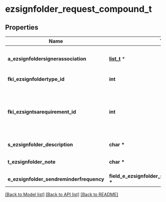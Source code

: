 # ezsignfolder_request_compound_t

## Properties
Name | Type | Description | Notes
------------ | ------------- | ------------- | -------------
**a_ezsignfoldersignerassociation** | [**list_t**](ezsignfoldersignerassociation_request.md) \* | An array of signers that will be invited to sign the Ezsigndocuments | 
**fki_ezsignfoldertype_id** | **int** | The unique ID of the Ezsignfoldertype. | 
**fki_ezsigntsarequirement_id** | **int** | The unique ID of the Ezsigntsarequirement.  Determine if a Time Stamping Authority should add a timestamp on each of the signature. Valid values:  |Value|Description| |-|-| |1|No. TSA Timestamping will requested. This will make all signatures a lot faster since no round-trip to the TSA server will be required. Timestamping will be made using eZsign server&#39;s time.| |2|Best effort. Timestamping from a Time Stamping Authority will be requested but is not mandatory. In the very improbable case it cannot be completed, the timestamping will be made using eZsign server&#39;s time. **Additional fee applies**| |3|Mandatory. Timestamping from a Time Stamping Authority will be requested and is mandatory. In the very improbable case it cannot be completed, the signature will fail and the user will be asked to retry. **Additional fee applies**| | 
**s_ezsignfolder_description** | **char \*** | The description of the Ezsignfolder | 
**t_ezsignfolder_note** | **char \*** | Somes extra notes about the eZsign Folder | 
**e_ezsignfolder_sendreminderfrequency** | **field_e_ezsignfolder_sendreminderfrequency_t \*** |  | 

[[Back to Model list]](../README.md#documentation-for-models) [[Back to API list]](../README.md#documentation-for-api-endpoints) [[Back to README]](../README.md)


